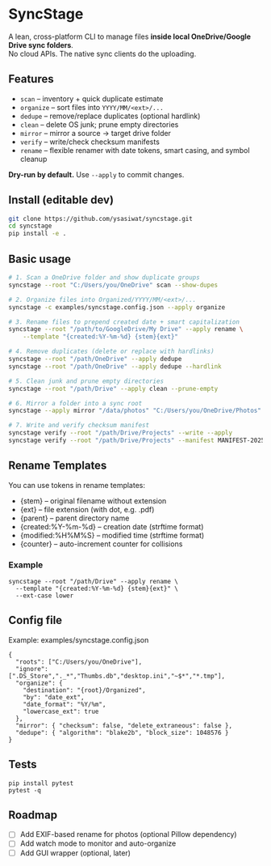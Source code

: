 # SyncStage

A lean, cross-platform CLI to manage files **inside local OneDrive/Google Drive sync folders**.  
No cloud APIs. The native sync clients do the uploading.

## Features
- `scan` – inventory + quick duplicate estimate
- `organize` – sort files into `YYYY/MM/<ext>/...`
- `dedupe` – remove/replace duplicates (optional hardlink)
- `clean` – delete OS junk; prune empty directories
- `mirror` – mirror a source -> target drive folder
- `verify` – write/check checksum manifests
- `rename` – flexible renamer with date tokens, smart casing, and symbol cleanup

**Dry-run by default.** Use `--apply` to commit changes.

## Install (editable dev)
```bash
git clone https://github.com/ysasiwat/syncstage.git
cd syncstage
pip install -e .
```

## Basic usage
```bash
# 1. Scan a OneDrive folder and show duplicate groups
syncstage --root "C:/Users/you/OneDrive" scan --show-dupes

# 2. Organize files into Organized/YYYY/MM/<ext>/...
syncstage -c examples/syncstage.config.json --apply organize

# 3. Rename files to prepend created date + smart capitalization
syncstage --root "/path/to/GoogleDrive/My Drive" --apply rename \
    --template "{created:%Y-%m-%d} {stem}{ext}"

# 4. Remove duplicates (delete or replace with hardlinks)
syncstage --root "/path/OneDrive" --apply dedupe
syncstage --root "/path/OneDrive" --apply dedupe --hardlink

# 5. Clean junk and prune empty directories
syncstage --root "/path/Drive" --apply clean --prune-empty

# 6. Mirror a folder into a sync root
syncstage --apply mirror "/data/photos" "C:/Users/you/OneDrive/Photos"

# 7. Write and verify checksum manifest
syncstage verify --root "/path/Drive/Projects" --write --apply
syncstage verify --root "/path/Drive/Projects" --manifest MANIFEST-20250305.blake2b.txt
```

## Rename Templates
You can use tokens in rename templates:
- {stem} – original filename without extension
- {ext} – file extension (with dot, e.g. .pdf)
- {parent} – parent directory name
- {created:%Y-%m-%d} – creation date (strftime format)
- {modified:%H%M%S} – modified time (strftime format)
- {counter} – auto-increment counter for collisions

### Example
```
syncstage --root "/path/Drive" --apply rename \
  --template "{created:%Y-%m-%d} {stem}{ext}" \
  --ext-case lower
```

## Config file
Example: examples/syncstage.config.json
```
{
  "roots": ["C:/Users/you/OneDrive"],
  "ignore": [".DS_Store","._*","Thumbs.db","desktop.ini","~$*","*.tmp"],
  "organize": {
    "destination": "{root}/Organized",
    "by": "date_ext",
    "date_format": "%Y/%m",
    "lowercase_ext": true
  },
  "mirror": { "checksum": false, "delete_extraneous": false },
  "dedupe": { "algorithm": "blake2b", "block_size": 1048576 }
}
```

## Tests
```
pip install pytest
pytest -q
```

## Roadmap
- [ ] Add EXIF-based rename for photos (optional Pillow dependency)
- [ ] Add watch mode to monitor and auto-organize
- [ ] Add GUI wrapper (optional, later)